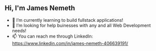## Hi, I'm James Nemeth

- 🌱 I’m currently learning to build fullstack applications!
- 🤔 I’m looking for help buinesses with any and all Web Development needs!
- 📫 You can reach me through LinkedIn: https://www.linkedin.com/in/james-nemeth-406639191/
  
  
<!--

- 🔭 I’m currently working on ...
- 🌱 I’m currently learning ...
- 👯 I’m looking to collaborate on ...
- 🤔 I’m looking for help with ...
- 💬 Ask me about ...
- 📫 How to reach me: ...
- 😄 Pronouns: ...
- ⚡ Fun fact: ...
-->
